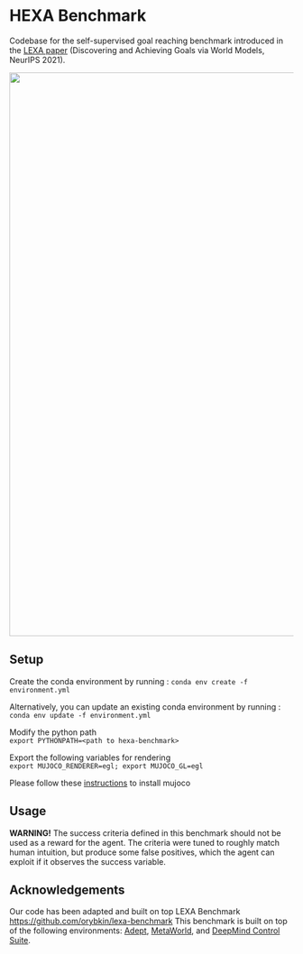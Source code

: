 # HEXA Benchmark

Codebase for the self-supervised goal reaching benchmark introduced in the [LEXA paper](https://github.com/orybkin/lexa) (Discovering and Achieving Goals via World Models, NeurIPS 2021).

<img src="https://github.com/karthik19967829/hexa-benchmark/blob/main/Figure5-1.png" width="1000">


## Setup

Create the conda environment by running : `conda env create -f environment.yml`

Alternatively, you can update an existing conda environment by running : `conda env update -f environment.yml`


Modify the python path   
`export PYTHONPATH=<path to hexa-benchmark>`  

Export the following variables for rendering  
`export MUJOCO_RENDERER=egl; export MUJOCO_GL=egl`

Please follow these [instructions][mujoco_instr] to install mujoco

[mujoco_instr]: https://github.com/openai/mujoco-py#install-mujoco

## Usage 

**WARNING!** The success criteria defined in this benchmark should not be used as a reward for the agent. The criteria were tuned to roughly match human intuition, but produce some false positives, which the agent can exploit if it observes the success variable. 


## Acknowledgements
Our code has been adapted and built on top LEXA Benchmark https://github.com/orybkin/lexa-benchmark
This benchmark is built on top of the following environments: [Adept](https://github.com/google-research/relay-policy-learning), [MetaWorld](https://github.com/rlworkgroup/metaworld), and [DeepMind Control Suite](https://github.com/deepmind/dm_control/tree/master/dm_control/suite).
